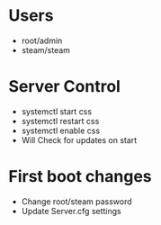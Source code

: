 # Users
  - root/admin
  - steam/steam

# Server Control
  - systemctl start css
  - systemctl restart css
  - systemctl enable css
  - Will Check for updates on start

# First boot changes
  - Change root/steam password
  - Update Server.cfg settings

